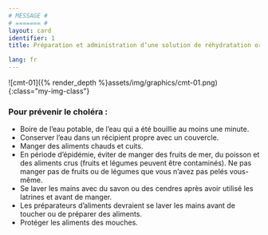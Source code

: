 ```yaml
---
# MESSAGE #
# ======= #
layout: card
identifier: 1
title: Préparation et administration d’une solution de réhydratation orale (SRO)

lang: fr
---
```


![cmt-01]({% render_depth %}assets/img/graphics/cmt-01.png){:class="my-img-class"}

### Pour prévenir le choléra :
- Boire de l’eau potable, de l’eau qui a été bouillie au moins une minute.
- Conserver l’eau dans un récipient propre avec un couvercle.
- Manger des aliments chauds et cuits.
- En période d’épidémie, éviter de manger des fruits de mer, du poisson et des aliments crus (fruits et légumes peuvent être contaminés). Ne pas manger pas de fruits ou de légumes que vous n’avez pas pelés vous-même.
- Se laver les mains avec du savon ou des cendres après avoir utilisé les latrines et avant de manger.
- Les préparateurs d’aliments devraient se laver les mains avant de toucher ou de préparer des aliments.
- Protéger les aliments des mouches.
